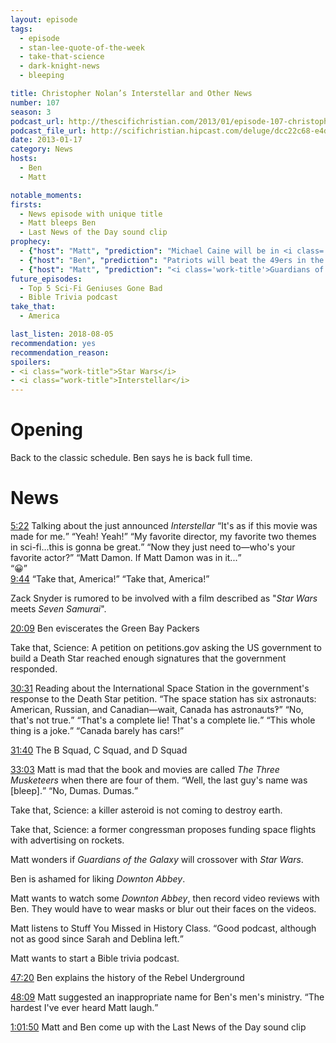 ```yaml
---
layout: episode
tags:
  - episode
  - stan-lee-quote-of-the-week
  - take-that-science
  - dark-knight-news
  - bleeping

title: Christopher Nolan’s Interstellar and Other News
number: 107
season: 3
podcast_url: http://thescifichristian.com/2013/01/episode-107-christopher-nolans-interstellar-and-other-news/
podcast_file_url: http://scifichristian.hipcast.com/deluge/dcc22c68-e4d4-388f-7da1-60a9169ba2a0.mp3
date: 2013-01-17
category: News
hosts:
  - Ben
  - Matt

notable_moments:
firsts:
  - News episode with unique title
  - Matt bleeps Ben
  - Last News of the Day sound clip
prophecy: 
  - {"host": "Matt", "prediction": "Michael Caine will be in <i class='work-title'>Interstellar</i>", "veracity": true, "comments": ""}
  - {"host": "Ben", "prediction": "Patriots will beat the 49ers in the Super Bowl.", "veracity": false, "comments": "Half right: Ravens beat the 49ers."}
  - {"host": "Matt", "prediction": "<i class='work-title'>Guardians of the Galaxy</i> will have a <i class='work-title'>Star Wars</i> easter egg.", "veracity": true, "comments": "According to Kevin Feige, each MCU Phase 2 movie pays tribute to <i class='work-title'>Star Wars</i> by having a character lose an arm (like Anakin and Luke lost hands)."}
future_episodes:
  - Top 5 Sci-Fi Geniuses Gone Bad
  - Bible Trivia podcast
take_that:
  - America

last_listen: 2018-08-05
recommendation: yes
recommendation_reason: 
spoilers: 
- <i class="work-title">Star Wars</i>
- <i class="work-title">Interstellar</i>
---
```

# Opening
Back to the classic schedule. Ben says he is back full time. 



# News
<div class="quote">
  <a class="timestamp tag is-medium is-rounded is-primary" href="http://scifichristian.hipcast.com/deluge/dcc22c68-e4d4-388f-7da1-60a9169ba2a0.mp3#t=00:05:22">5:22</a>
  <span class="quote-context is-size-6">Talking about the just announced <i class="work-title">Interstellar</i></span>
  <q class="matt">It's as if this movie was made for me.</q>
  <q class="ben">Yeah! Yeah!</q>
  <q class="matt">My favorite director, my favorite two themes in sci-fi...this is gonna be great.</q>
  <q class="ben">Now they just need to—who's your favorite actor?</q>
  <q class="matt">Matt Damon. If Matt Damon was in it...</q>
</div>
<q class="archivist">😀</q>

<div class="quote">
  <a class="timestamp tag is-medium is-rounded is-primary" href="http://scifichristian.hipcast.com/deluge/dcc22c68-e4d4-388f-7da1-60a9169ba2a0.mp3#t=00:09:44">9:44</a>
  <q class="matt">Take that, America!</q>
  <q class="ben">Take that, America!</q>
</div>

Zack Snyder is rumored to be involved with a film described as "<i class="work-title">Star Wars</i> meets <i class="work-title">Seven Samurai</i>".

<a class="timestamp tag is-medium is-rounded is-primary" href="http://scifichristian.hipcast.com/deluge/dcc22c68-e4d4-388f-7da1-60a9169ba2a0.mp3#t=00:20:09">20:09</a> Ben eviscerates the Green Bay Packers

Take that, Science: A petition on petitions.gov asking the US government to build a Death Star reached enough signatures that the government responded.

<div class="quote">
  <a class="timestamp tag is-medium is-rounded is-primary" href="http://scifichristian.hipcast.com/deluge/dcc22c68-e4d4-388f-7da1-60a9169ba2a0.mp3#t=00:30:31">30:31</a>
  <span class="quote-context is-size-6">Reading about the International Space Station in the government's response to the Death Star petition.</span>
  <q class="ben">The space station has six astronauts: American, Russian, and Canadian—wait, Canada has astronauts‽</q>
  <q class="matt">No, that's not true.</q>
  <q class="ben">That's a complete lie! That's a complete lie.</q>
  <q class="matt">This whole thing is a joke.</q>
  <q class="ben">Canada barely has cars!</q>
</div>

<a class="timestamp tag is-medium is-rounded is-primary" href="http://scifichristian.hipcast.com/deluge/dcc22c68-e4d4-388f-7da1-60a9169ba2a0.mp3#t=00:31:40">31:40</a> The B Squad, C Squad, and D Squad

<div class="quote">
  <a class="timestamp tag is-medium is-rounded is-primary" href="http://scifichristian.hipcast.com/deluge/dcc22c68-e4d4-388f-7da1-60a9169ba2a0.mp3#t=00:33:03">33:03</a>
  <span class="quote-context is-size-6">Matt is mad that the book and movies are called <i class="work-title">The Three Musketeers</i> when there are four of them.</span>
  <q class="ben">Well, the last guy's name was [bleep].</q>
  <q class="matt">No, Dumas. Dumas.</q>
</div>

Take that, Science: a killer asteroid is not coming to destroy earth.

Take that, Science: a former congressman proposes funding space flights with advertising on rockets.

Matt wonders if <i class="work-title">Guardians of the Galaxy</i> will crossover with <i class="work-title">Star Wars</i>.

Ben is ashamed for liking <i class="work-title">Downton Abbey</i>. 

Matt wants to watch some <i class="work-title">Downton Abbey</i>, then record video reviews with Ben. They would have to wear masks or blur out their faces on the videos. 

Matt listens to Stuff You Missed in History Class. <q class="archivist inline">Good podcast, although not as good since Sarah and Deblina left.</q>

Matt wants to start a Bible trivia podcast. 

<a class="timestamp tag is-medium is-rounded is-primary" href="http://scifichristian.hipcast.com/deluge/dcc22c68-e4d4-388f-7da1-60a9169ba2a0.mp3#t=00:47:20">47:20</a> Ben explains the history of the Rebel Underground

<a class="timestamp tag is-medium is-rounded is-primary" href="http://scifichristian.hipcast.com/deluge/dcc22c68-e4d4-388f-7da1-60a9169ba2a0.mp3#t=00:48:09">48:09</a> Matt suggested an inappropriate name for Ben's men's ministry. <q class="archivist inline">The hardest I've ever heard Matt laugh.</q>

<a class="timestamp tag is-medium is-rounded is-primary" href="http://scifichristian.hipcast.com/deluge/dcc22c68-e4d4-388f-7da1-60a9169ba2a0.mp3#t=01:01:50">1:01:50</a> Matt and Ben come up with the Last News of the Day sound clip
